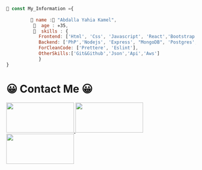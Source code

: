 ```js
🥀 const My_Information ={
    
         🏡 name :🥇 "Abdalla Yahia Kamel",
          🕌  age : ✈️35,
          🏬  skills : {
            Frontend: ['Html', 'Css', 'Javascript', 'React','Bootstrap'],
            Backend: ['PhP','Nodejs', 'Express', "MongoDB", 'Postgres','Mysql'],
            ForCleanCode: ['Prettere', 'Eslint'],
            OtherSkills:['Git&Github','Json','Api','Aws']
            }
}

```
# 😀 Contact Me 😀

<a href='https://www.facebook.com/ABOOOOOOOOOODD'>
<img  src='https://upload.wikimedia.org/wikipedia/commons/thumb/7/7c/Facebook_New_Logo_%282015%29.svg/1200px-Facebook_New_Logo_%282015%29.svg.png' width='180' height='80'/>
</a>

<a href='https://twitter.com/Abdalla_yahia_'>
<img  src='http://www.alrakia.com/wp-content/uploads/2017/12/%D8%AA%D9%88%D9%8A%D8%AA%D8%B1.jpg' width='180' height='80'/>
</a>
<a href='https://www.linkedin.com/in/abdalla-yahia/'>
<img  src='https://upload.wikimedia.org/wikipedia/commons/thumb/0/01/LinkedIn_Logo.svg/2560px-LinkedIn_Logo.svg.png' width='180' height='80'/>
</a>
<!---
abdalla-yahia/abdalla-yahia is a ✨ special ✨ repository because its `README.md` (this file) appears on your GitHub profile.
You can click the Preview link to take a look at your changes.
--->
